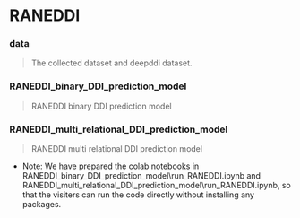 # RANEDDI
### data
> The collected dataset and deepddi dataset.

### RANEDDI\_binary\_DDI\_prediction\_model
> RANEDDI binary DDI prediction model

### RANEDDI\_multi\_relational\_DDI\_prediction\_model
> RANEDDI multi relational DDI prediction model

* Note: We have prepared the colab notebooks in RANEDDI\_binary\_DDI\_prediction\_model\run_RANEDDI.ipynb and RANEDDI\_multi\_relational\_DDI\_prediction\_model\run_RANEDDI.ipynb, so that the visiters can run the code directly without installing any packages.




